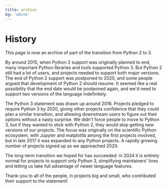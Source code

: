 ```yaml
---
title: archive
bg: 'white'
---
```


# History

This page is now an archive of part of the transition from Python 2 to 3.

By around 2015, when Python 2 support was originally planned to end, many
important Python libraries and tools supported Python 3. But Python 2 still had
a lot of users, and projects needed to support both major versions. The end of
Python 2 support was postponed to 2020, and some people argued that development
of Python 2 should resume. It seemed like a real possibility that the end date
would be postponed again, and we'd need to support two versions of the language
indefinitely.

The Python 3 statement was drawn up around 2016. Projects pledged to require
Python 3 by 2020, giving other projects confidence that they could plan a similar
transition, and allowing downstream users to figure out their options without a
nasty surprise. We didn't force people to move to Python 3, but if they wanted
to stick with Python 2, they would stop getting new versions of our projects.
The focus was originally on the scientific Python ecosystem, with Jupyter and
matplotlib among the first projects involved, but in late 2017 it was expanded
to any Python projects.
A rapidly growing number of projects signed up as we approached 2020.

The long-term transition we hoped for has succeeded: in 2024 it is entirely
normal for projects to support only Python 3, simplifying maintainers' lives
and letting us take full advantage of newer language features.

Thank-you to all of the people, in projects big and small, who contributed
their support to the statement!
